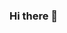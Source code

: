 ### Hi there 👋

<!--
**VilayaSirivong/VilayaSirivong** is a ✨ _special_ ✨ repository because its `README.md` (this file) appears on your GitHub profile.

Here are some ideas to get you started:

- 🔭 I’m currently working on ...
- 🌱 I’m currently learning ...
- 👯 I’m looking to collaborate on ...
- 🤔 I’m looking for help with ...
- 💬 Ask me about ...
- 📫 How to reach me: email z1879148@students.niu.edu
- 😄 Pronouns: She/Her
- ⚡ Fun fact: I was born and raised in Laos
-->
